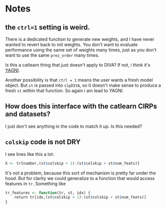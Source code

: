# Notes

## the `ctrl=1` setting is weird. 

There is a dedicated function to generate new weights, and I have never wanted to revert back to init weights. You don't want to evaluate performance using the same set of weights many times, just as you don't want to use the same `prez_order` many times.

Is this a catlearn thing that just doesn't apply to DIVA? If not, i think it's [YAGNI](https://en.wikipedia.org/wiki/You_aren't_gonna_need_it).

Another possibility is that `ctrl = 1` means the user wants a fresh model object. But `st` is passed into `slpDIVA`, so it doesn't make sense to produce a fresh `st` within that function. So again i am lead to YAGNI.

## How does this interface with the catlearn CIRPs and datasets?

I just don't see anything in the code to match it up. Is this needed?

## `colskip` code is not DRY

I see lines like this a lot:

```R
X <- tr[number,(st$colskip + 1):(st$colskip + st$num_feats)]
```

It's not a problem, because this sort of mechanism is pretty far under the hood. But for clarity we could generalize to a function that would access features in `tr`. Something like

```R
tr_features <- function(tr, st, idx) {
    return tr[idx,(st$colskip + 1):(st$colskip + st$num_feats)]
}
```
